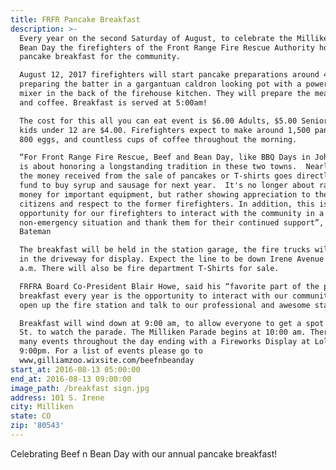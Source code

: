 ```yaml
---
title: FRFR Pancake Breakfast
description: >-
  Every year on the second Saturday of August, to celebrate the Milliken Beef ‘n
  Bean Day the firefighters of the Front Range Fire Rescue Authority host a
  pancake breakfast for the community. 

  August 12, 2017 firefighters will start pancake preparations around 4 a.m.,
  preparing the batter in a gargantuan caldron looking pot with a power drill
  mixer in the back of the firehouse kitchen. They will prepare the meat, eggs,
  and coffee. Breakfast is served at 5:00am!

  The cost for this all you can eat event is $6.00 Adults, $5.00 Seniors, and
  kids under 12 are $4.00. Firefighters expect to make around 1,500 pancakes,
  800 eggs, and countless cups of coffee throughout the morning. 

  “For Front Range Fire Rescue, Beef and Bean Day, like BBQ Days in Johnstown,
  is about honoring a longstanding tradition in these two towns.  Nearly all of
  the money received from the sale of pancakes or T-shirts goes directly into a
  fund to buy syrup and sausage for next year.  It's no longer about raising
  money for important equipment, but rather showing appreciation to the current
  citizens and respect to the former firefighters. In addition, this is an
  opportunity for our firefighters to interact with the community in a
  non-emergency situation and thank them for their continued support”, Chief Ron
  Bateman

  The breakfast will be held in the station garage, the fire trucks will be out
  in the driveway for display. Expect the line to be down Irene Avenue by 8:30
  a.m. There will also be fire department T-Shirts for sale.

  FRFRA Board Co-President Blair Howe, said his “favorite part of the pancake
  breakfast every year is the opportunity to interact with our community.  To
  open up the fire station and talk to our professional and awesome staff”. 

  Breakfast will wind down at 9:00 am, to allow everyone to get a spot on Broad
  St. to watch the parade. The Milliken Parade begins at 10:00 am. There are
  many events throughout the day ending with a Fireworks Display at Lola Park at
  9:00pm. For a list of events please go to
  www,gilliamzoo.wixsite.com/beefnbeanday
start_at: 2016-08-13 05:00:00
end_at: 2016-08-13 09:00:00
image_path: /breakfast sign.jpg
address: 101 S. Irene
city: Milliken
state: CO
zip: '80543'
---
```



Celebrating Beef n Bean Day with our annual pancake breakfast!